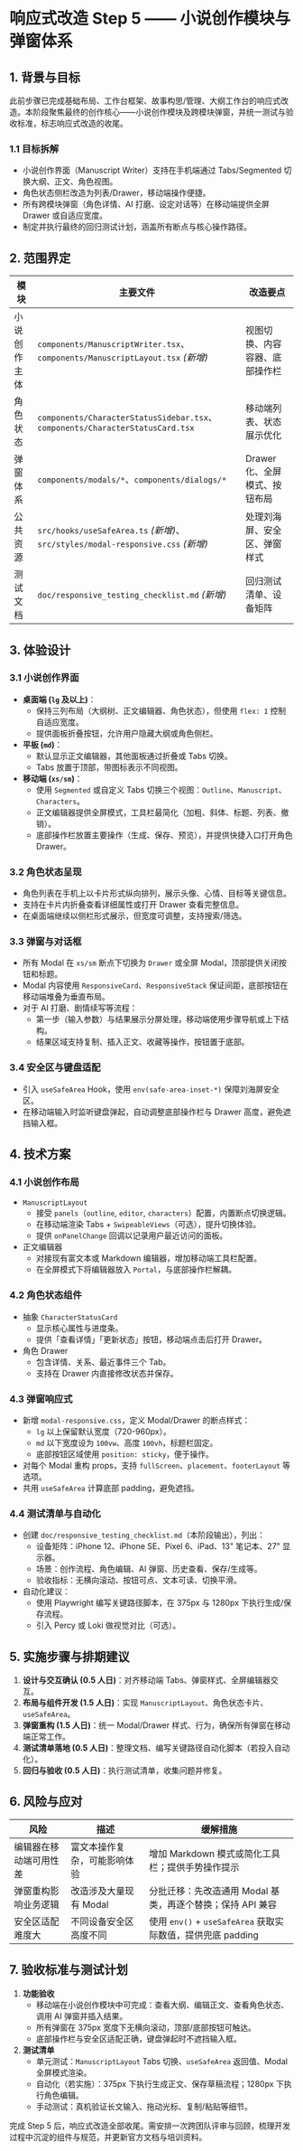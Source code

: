 # 响应式改造 Step 5 —— 小说创作模块与弹窗体系

## 1. 背景与目标

此前步骤已完成基础布局、工作台框架、故事构思/管理、大纲工作台的响应式改造。本阶段聚焦最终的创作核心——小说创作模块及跨模块弹窗，并统一测试与验收标准，标志响应式改造的收尾。

### 1.1 目标拆解

- 小说创作界面（Manuscript Writer）支持在手机端通过 Tabs/Segmented 切换大纲、正文、角色视图。
- 角色状态侧栏改造为列表/Drawer，移动端操作便捷。
- 所有跨模块弹窗（角色详情、AI 打磨、设定对话等）在移动端提供全屏 Drawer 或自适应宽度。
- 制定并执行最终的回归测试计划，涵盖所有断点与核心操作路径。

## 2. 范围界定

| 模块 | 主要文件 | 改造要点 |
| --- | --- | --- |
| 小说创作主体 | `components/ManuscriptWriter.tsx`、`components/ManuscriptLayout.tsx` *(新增)* | 视图切换、内容容器、底部操作栏 |
| 角色状态 | `components/CharacterStatusSidebar.tsx`、`components/CharacterStatusCard.tsx` | 移动端列表、状态展示优化 |
| 弹窗体系 | `components/modals/*`、`components/dialogs/*` | Drawer 化、全屏模式、按钮布局 |
| 公共资源 | `src/hooks/useSafeArea.ts` *(新增)*、`src/styles/modal-responsive.css` *(新增)* | 处理刘海屏、安全区、弹窗样式 |
| 测试文档 | `doc/responsive_testing_checklist.md` *(新增)* | 回归测试清单、设备矩阵 |

## 3. 体验设计

### 3.1 小说创作界面

- **桌面端 (`lg` 及以上)**：
  - 保持三列布局（大纲树、正文编辑器、角色状态），但使用 `flex: 1` 控制自适应宽度。
  - 提供面板折叠按钮，允许用户隐藏大纲或角色侧栏。
- **平板 (`md`)**：
  - 默认显示正文编辑器，其他面板通过折叠或 Tabs 切换。
  - Tabs 放置于顶部，带图标表示不同视图。
- **移动端 (`xs/sm`)**：
  - 使用 `Segmented` 或自定义 Tabs 切换三个视图：`Outline`、`Manuscript`、`Characters`。
  - 正文编辑器提供全屏模式，工具栏最简化（加粗、斜体、标题、列表、撤销）。
  - 底部操作栏放置主要操作（生成、保存、预览），并提供快捷入口打开角色 Drawer。

### 3.2 角色状态呈现

- 角色列表在手机上以卡片形式纵向排列，展示头像、心情、目标等关键信息。
- 支持在卡片内折叠查看详细属性或打开 Drawer 查看完整信息。
- 在桌面端继续以侧栏形式展示，但宽度可调整，支持搜索/筛选。

### 3.3 弹窗与对话框

- 所有 Modal 在 `xs/sm` 断点下切换为 `Drawer` 或全屏 Modal，顶部提供关闭按钮和标题。
- Modal 内容使用 `ResponsiveCard`、`ResponsiveStack` 保证间距，底部按钮在移动端堆叠为垂直布局。
- 对于 AI 打磨、剧情续写等流程：
  - 第一步（输入参数）与结果展示分屏处理，移动端使用步骤导航或上下结构。
  - 结果区域支持复制、插入正文、收藏等操作，按钮置于底部。

### 3.4 安全区与键盘适配

- 引入 `useSafeArea` Hook，使用 `env(safe-area-inset-*)` 保障刘海屏安全区。
- 在移动端输入时监听键盘弹起，自动调整底部操作栏与 Drawer 高度，避免遮挡输入框。

## 4. 技术方案

### 4.1 小说创作布局

- `ManuscriptLayout`
  - 接受 `panels`（`outline`, `editor`, `characters`）配置，内置断点切换逻辑。
  - 在移动端渲染 Tabs + `SwipeableViews`（可选），提升切换体验。
  - 提供 `onPanelChange` 回调以记录用户最近访问的面板。
- 正文编辑器
  - 对接现有富文本或 Markdown 编辑器，增加移动端工具栏配置。
  - 在全屏模式下将编辑器放入 `Portal`，与底部操作栏解耦。

### 4.2 角色状态组件

- 抽象 `CharacterStatusCard`
  - 显示核心属性与进度条。
  - 提供「查看详情」「更新状态」按钮，移动端点击后打开 Drawer。
- 角色 Drawer
  - 包含详情、关系、最近事件三个 Tab。
  - 支持在 Drawer 内直接修改状态并保存。

### 4.3 弹窗响应式

- 新增 `modal-responsive.css`，定义 Modal/Drawer 的断点样式：
  - `lg` 以上保留默认宽度（720-960px）。
  - `md` 以下宽度设为 `100vw`、高度 `100vh`，标题栏固定。
  - 底部按钮区域使用 `position: sticky`，便于操作。
- 对每个 Modal 重构 props，支持 `fullScreen`、`placement`、`footerLayout` 等选项。
- 共用 `useSafeArea` 计算底部 padding，避免遮挡。

### 4.4 测试清单与自动化

- 创建 `doc/responsive_testing_checklist.md`（本阶段输出），列出：
  - 设备矩阵：iPhone 12、iPhone SE、Pixel 6、iPad、13" 笔记本、27" 显示器。
  - 场景：创作流程、角色编辑、AI 弹窗、历史查看、保存/生成等。
  - 验收指标：无横向滚动、按钮可点、文本可读、切换平滑。
- 自动化建议：
  - 使用 Playwright 编写关键路径脚本，在 375px 与 1280px 下执行生成/保存流程。
  - 引入 Percy 或 Loki 做视觉对比（可选）。

## 5. 实施步骤与排期建议

1. **设计与交互确认 (0.5 人日)**：对齐移动端 Tabs、弹窗样式、全屏编辑器交互。
2. **布局与组件开发 (1.5 人日)**：实现 `ManuscriptLayout`、角色状态卡片、`useSafeArea`。
3. **弹窗重构 (1.5 人日)**：统一 Modal/Drawer 样式、行为，确保所有弹窗在移动端正常工作。
4. **测试清单落地 (0.5 人日)**：整理文档、编写关键路径自动化脚本（若投入自动化）。
5. **回归与验收 (0.5 人日)**：执行测试清单，收集问题并修复。

## 6. 风险与应对

| 风险 | 描述 | 缓解措施 |
| --- | --- | --- |
| 编辑器在移动端可用性差 | 富文本操作复杂，可能影响体验 | 增加 Markdown 模式或简化工具栏；提供手势操作提示 |
| 弹窗重构影响业务逻辑 | 改造涉及大量现有 Modal | 分批迁移：先改造通用 Modal 基类，再逐个替换；保持 API 兼容 |
| 安全区适配难度大 | 不同设备安全区高度不同 | 使用 `env()` + `useSafeArea` 获取实际数值，提供兜底 padding |

## 7. 验收标准与测试计划

1. **功能验收**
   - 移动端在小说创作模块中可完成：查看大纲、编辑正文、查看角色状态、调用 AI 弹窗并插入结果。
   - 所有弹窗在 375px 宽度下无横向滚动，顶部/底部按钮可触达。
   - 底部操作栏与安全区适配正确，键盘弹起时不遮挡输入框。
2. **测试清单**
   - 单元测试：`ManuscriptLayout` Tabs 切换、`useSafeArea` 返回值、Modal 全屏模式渲染。
   - 自动化（若实施）：375px 下执行生成正文、保存草稿流程；1280px 下执行角色编辑。
   - 手动测试：真机验证长文输入、拖动光标、复制/粘贴等细节。

完成 Step 5 后，响应式改造全部收尾。需安排一次跨团队评审与回顾，梳理开发过程中沉淀的组件与规范，并更新官方文档与培训资料。
